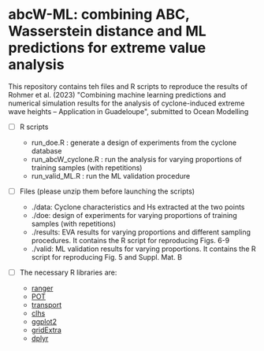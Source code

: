 # abcW-ML: combining ABC, Wasserstein distance and ML predictions for extreme value analysis

This repository contains teh files and R scripts to reproduce the results of Rohmer et al. (2023) "Combining machine learning predictions and numerical simulation results for the analysis of cyclone-induced extreme wave heights – Application in Guadeloupe", submitted to Ocean Modelling

- [ ] R scripts
  - run_doe.R : generate a design of experiments from the cyclone database
  - run_abcW_cyclone.R : run the analysis for varying proportions of training samples (with repetitions)
  - run_valid_ML.R : run the ML validation procedure

- [ ] Files (please unzip them before launching the scripts)
  - ./data: Cyclone characteristics and Hs extracted at the two points
  - ./doe: design of experiments for varying proportions of training samples (with repetitions)
  - ./results: EVA results for varying proportions and different sampling procedures. It contains the R script for reproducing Figs. 6-9
  - ./valid: ML validation results for varying proportions. It contains the R script for reproducing Fig. 5 and Suppl. Mat. B 

- [ ] The necessary R libraries are:
  - [ranger](https://cran.r-project.org/web/packages/ranger/index.html)
  - [POT](https://cran.r-project.org/web/packages/POT/index.html)
  - [transport](https://cran.r-project.org/web/packages/transport/index.html)
  - [clhs](https://cran.r-project.org/web/packages/clhs/index.html)
  - [ggplot2](https://cran.r-project.org/web/packages/ggplot2/index.html)
  - [gridExtra](https://cran.r-project.org/web/packages/gridExtra/index.html)
  - [dplyr](https://cran.r-project.org/web/packages/dplyr/index.html)
